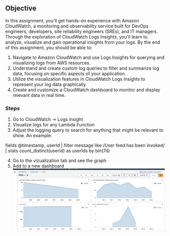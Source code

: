 ## Objective

In this assignment, you'll get hands-on experience with Amazon CloudWatch, a monitoring and observability service built for DevOps engineers, developers, site reliability engineers (SREs), and IT managers. Through the exploration of CloudWatch Logs Insights, you'll learn to analyze, visualize and gain operational insights from your logs. By the end of this assignment, you should be able to:

1. Navigate to Amazon CloudWatch and use Logs Insights for querying and visualizing logs from AWS resources.
2. Understand and create custom log queries to filter and summarize log data, focusing on specific aspects of your application.
3. Utilize the visualization features in CloudWatch Logs Insights to represent your log data graphically.
4. Create and customize a CloudWatch dashboard to monitor and display relevant data in real time.

### Steps
1. Go to CloudWatch -> Logs insight
2. Visualize logs for any Lambda Function
3. Adjust the logging query to search for anything that might be relevant to show. An example:

fields @timestamp, userId
| filter message like /User feed has been invoked/
| stats count_distinct(userId) as userIds by bin(7d)

4. Go to the vizualization tab and see the graph
5. Add to a new dashboard
![alt text](https://github.com/VictorBusk/AWS-workshop/blob/main/Images/dashboard.png)